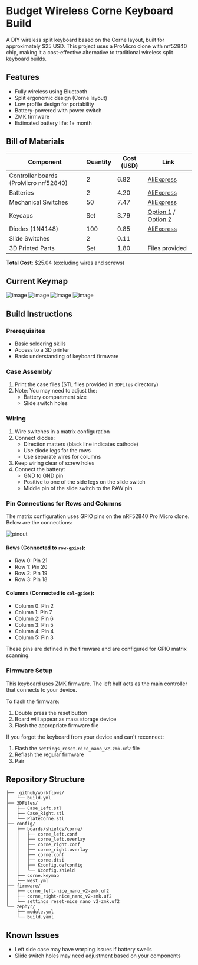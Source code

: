 # Budget Wireless Corne Keyboard Build

A DIY wireless split keyboard based on the Corne layout, built for approximately $25 USD. This project uses a ProMicro clone with nrf52840 chip, making it a cost-effective alternative to traditional wireless split keyboard builds.

## Features
- Fully wireless using Bluetooth
- Split ergonomic design (Corne layout)
- Low profile design for portability
- Battery-powered with power switch
- ZMK firmware
- Estimated battery life: 1+ month

## Bill of Materials

| Component | Quantity | Cost (USD) | Link |
|-----------|----------|------------|------|
| Controller boards (ProMicro nrf52840) | 2 | 6.82 | [AliExpress](https://a.aliexpress.com/_EIV3vwY) |
| Batteries | 2 | 4.20 | [AliExpress](https://a.aliexpress.com/_Eynt9TK) |
| Mechanical Switches | 50 | 7.47 | [AliExpress](https://a.aliexpress.com/_EGhMxEC) |
| Keycaps | Set | 3.79 | [Option 1](https://a.aliexpress.com/_EzQyNtA) / [Option 2](https://a.aliexpress.com/_EH8mNqs) |
| Diodes (1N4148) | 100 | 0.85 | [AliExpress](https://a.aliexpress.com/_EwZoG2G) |
| Slide Switches | 2 | 0.11 | |
| 3D Printed Parts | Set | 1.80 | Files provided |

**Total Cost**: $25.04 (excluding wires and screws)

## Current Keymap

![image](https://github.com/user-attachments/assets/96039663-1ede-4a01-be3a-a1daa0da8472)
![image](https://github.com/user-attachments/assets/7ec8072f-ca7e-4d3a-8943-ca7e2f394be9)
![image](https://github.com/user-attachments/assets/b48ad294-f247-442a-b9d0-7098582b5f7c)
![image](https://github.com/user-attachments/assets/e8536295-87af-416e-894e-e209080a7dc1)

## Build Instructions

### Prerequisites
- Basic soldering skills
- Access to a 3D printer
- Basic understanding of keyboard firmware

### Case Assembly
1. Print the case files (STL files provided in `3DFiles` directory)
2. Note: You may need to adjust the:
   - Battery compartment size
   - Slide switch holes

### Wiring
1. Wire switches in a matrix configuration
2. Connect diodes:
   - Direction matters (black line indicates cathode)
   - Use diode legs for the rows
   - Use separate wires for columns
3. Keep wiring clear of screw holes
4. Connect the battery:
   - GND to GND pin
   - Positive to one of the side legs on the slide switch
   - Middle pin of the slide switch to the RAW pin

### Pin Connections for Rows and Columns
The matrix configuration uses GPIO pins on the nRF52840 Pro Micro clone. Below are the connections:

![pinout](https://github.com/user-attachments/assets/ae1bf9eb-8071-4a8f-8cac-c95a39f61f9e)

#### Rows (Connected to `row-gpios`):
- Row 0: Pin 21
- Row 1: Pin 20
- Row 2: Pin 19
- Row 3: Pin 18

#### Columns (Connected to `col-gpios`):
- Column 0: Pin 2
- Column 1: Pin 7
- Column 2: Pin 6
- Column 3: Pin 5
- Column 4: Pin 4
- Column 5: Pin 3

These pins are defined in the firmware and are configured for GPIO matrix scanning.

### Firmware Setup
This keyboard uses ZMK firmware. The left half acts as the main controller that connects to your device.

To flash the firmware:
1. Double press the reset button
2. Board will appear as mass storage device
3. Flash the appropriate firmware file

If you forgot the keyboard from your device and can't reconnect:
1. Flash the `settings_reset-nice_nano_v2-zmk.uf2` file
2. Reflash the regular firmware
3. Pair

## Repository Structure
```
├── .github/workflows/
│   └── build.yml
├── 3DFiles/
│   ├── Case_Left.stl
│   ├── Case_Right.stl
│   └── PlateCorne.stl
├── config/
│   ├── boards/shields/corne/
│   │   ├── corne_left.conf
│   │   ├── corne_left.overlay
│   │   ├── corne_right.conf
│   │   ├── corne_right.overlay
│   │   ├── corne.conf
│   │   ├── corne.dtsi
│   │   ├── Kconfig.defconfig
│   │   └── Kconfig.shield
│   ├── corne.keymap
│   └── west.yml
├── firmware/
│   ├── corne_left-nice_nano_v2-zmk.uf2
│   ├── corne_right-nice_nano_v2-zmk.uf2
│   └── settings_reset-nice_nano_v2-zmk.uf2
└── zephyr/
    ├── module.yml
    └── build.yaml
```

## Known Issues
- Left side case may have warping issues if battery swells
- Slide switch holes may need adjustment based on your components
